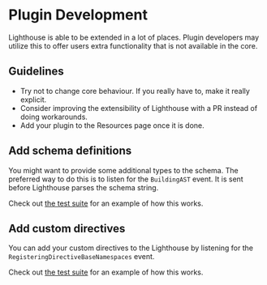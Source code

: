 # Plugin Development

Lighthouse is able to be extended in a lot of places. Plugin developers
may utilize this to offer users extra functionality that is not available in the core.

## Guidelines

- Try not to change core behaviour. If you really have to, make it really explicit.
- Consider improving the extensibility of Lighthouse with a PR instead of doing workarounds.
- Add your plugin to the Resources page once it is done.

## Add schema definitions

You might want to provide some additional types to the schema. The preferred way to
do this is to listen for the `BuildingAST` event. It is sent before Lighthouse parses
the schema string.

Check out [the test suite](https://github.com/nuwave/lighthouse/tree/master/tests/Integration/Events/BuildingASTTest.php)
for an example of how this works.

## Add custom directives

You can add your custom directives to the Lighthouse by listening for the `RegisteringDirectiveBaseNamespaces` event.

Check out [the test suite](https://github.com/nuwave/lighthouse/tree/master/tests/Integration/Events/RegisteringDirectiveBaseNamespacesTest.php)
for an example of how this works.
